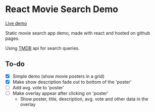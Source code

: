 # React Movie Search Demo

[Live demo](https://bblk.pl/demos/react-movie-search-demo)

Static movie search app demo, made with react and hosted on github pages.

Using [TMDB](https://themoviedb.org) api for search queries.

## To-do

- [x] Simple demo (show movie posters in a grid)
- [x] Make show description fade out to bottom of the 'poster'
- [ ] Add avg. vote to 'poster'
- [ ] Make overlay appear after clicking on 'poster'
  - Show poster, title, description, avg. vote and other data in the overlay
